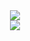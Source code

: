 <div align="center">
  <img src="https://github-readme-stats.vercel.app/api?username=CodeByChaos&show_icons=true&theme=midnight-purple&count_private=true" />
</div>
<div align="center">
  <img src="https://github-readme-activity-graph.vercel.app/graph?username=CodeByChaos&theme=xcode" />
</div>



<!--
**CodeByChaos/CodeByChaos** is a ✨ _special_ ✨ repository because its `README.md` (this file) appears on your GitHub profile.

Here are some ideas to get you started:

- 🔭 I’m currently working on ...
- 🌱 I’m currently learning ...
- 👯 I’m looking to collaborate on ...
- 🤔 I’m looking for help with ...
- 💬 Ask me about ...
- 📫 How to reach me: ...
- 😄 Pronouns: ...
- ⚡ Fun fact: ...
-->
